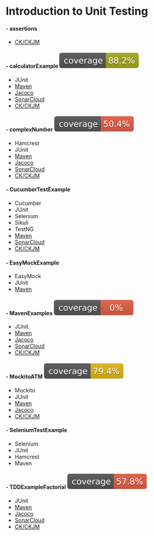# Introduction to Unit Testing

#### - assertions
- [CK/CKJM](https://github.com/Javier-DlaP/IntroUnitTesting/actions/workflows/metrics.yml)

#### - calculatorExample ![codecov](.github/badges/badge_calculatorExample.svg)
- JUnit
- [Maven](https://github.com/Javier-DlaP/IntroUnitTesting/actions/workflows/test.yml)
- [Jacoco](https://github.com/Javier-DlaP/IntroUnitTesting/actions/workflows/test.yml)
- [SonarCloud](https://sonarcloud.io/dashboard?id=Javier-DlaP_IntroUnitTesting_calculatorExample&branch=master)
- [CK/CKJM](https://github.com/Javier-DlaP/IntroUnitTesting/actions/workflows/metrics.yml)

#### - complexNumber ![codecov](.github/badges/badge_complexNumber.svg)
- Hamcrest
- JUnit
- [Maven](https://github.com/Javier-DlaP/IntroUnitTesting/actions/workflows/test.yml)
- [Jacoco](https://github.com/Javier-DlaP/IntroUnitTesting/actions/workflows/test.yml)
- [SonarCloud](https://sonarcloud.io/dashboard?id=Javier-DlaP_IntroUnitTesting_complexNumber&branch=master)
- [CK/CKJM](https://github.com/Javier-DlaP/IntroUnitTesting/actions/workflows/metrics.yml)

#### - CucumberTestExample
- Cucumber
- JUnit
- Selenium
- Sikuli
- TestNG
- [Maven](https://github.com/Javier-DlaP/IntroUnitTesting/actions/workflows/test.yml)
- [SonarCloud](https://sonarcloud.io/dashboard?id=Javier-DlaP_IntroUnitTesting_CucumberTestExample&branch=master)
- [CK/CKJM](https://github.com/Javier-DlaP/IntroUnitTesting/actions/workflows/metrics.yml)

#### - EasyMockExample
- EasyMock
- JUnit
- [Maven](https://github.com/Javier-DlaP/IntroUnitTesting/actions/workflows/test.yml)

#### - MavenExamples ![codecov](.github/badges/badge_MavenExamples.svg)
- JUnit
- [Maven](https://github.com/Javier-DlaP/IntroUnitTesting/actions/workflows/test.yml)
- [Jacoco](https://github.com/Javier-DlaP/IntroUnitTesting/actions/workflows/test.yml)
- [SonarCloud](https://sonarcloud.io/dashboard?id=Javier-DlaP_IntroUnitTesting_MavenExamples&branch=master)
- [CK/CKJM](https://github.com/Javier-DlaP/IntroUnitTesting/actions/workflows/metrics.yml)

#### - MockitoATM ![codecov](.github/badges/badge_MockitoATM.svg)
- Mockito
- JUnit
- [Maven](https://github.com/Javier-DlaP/IntroUnitTesting/actions/workflows/test.yml)
- [Jacoco](https://github.com/Javier-DlaP/IntroUnitTesting/actions/workflows/test.yml)
- [CK/CKJM](https://github.com/Javier-DlaP/IntroUnitTesting/actions/workflows/metrics.yml)

#### - SeleniumTestExample
- Selenium
- JUnit
- Hamcrest
- Maven

#### - TDDExampleFactorial ![codecov](.github/badges/badge_TDDExampleFactorial.svg)
- JUnit
- [Maven](https://github.com/Javier-DlaP/IntroUnitTesting/actions/workflows/test.yml)
- [Jacoco](https://github.com/Javier-DlaP/IntroUnitTesting/actions/workflows/test.yml)
- [SonarCloud](https://sonarcloud.io/dashboard?id=Javier-DlaP_IntroUnitTesting_TDDExampleFactorial&branch=master)
- [CK/CKJM](https://github.com/Javier-DlaP/IntroUnitTesting/actions/workflows/metrics.yml)